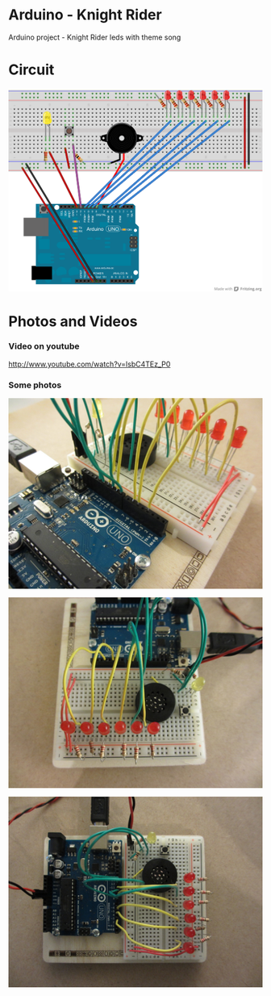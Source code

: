 Arduino - Knight Rider
==========================

Arduino project - Knight Rider leds with theme song 

# Circuit

![Breadboard ](pics/arduino-knight_rider-breadboard.png "Breadboard")

# Photos and Videos

### Video on youtube 

<http://www.youtube.com/watch?v=lsbC4TEz_P0>

### Some photos 

![Digital and PWM ](pics/arduino-knight_rider-01.jpg "Digital and PWM")

![LEDs and breadboard ](pics/arduino-knight_rider-02.jpg "LEDs and breadboard")

![Overview ](pics/arduino-knight_rider-03.jpg "Overview")



